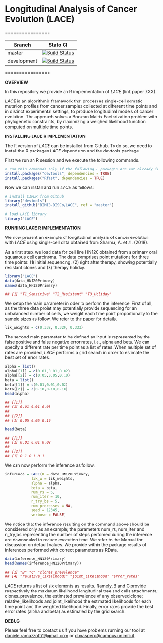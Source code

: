 # Longitudinal Analysis of Cancer Evolution (LACE)
================

| Branch              | Stato CI      |
|---------------------|---------------|
| master | [![Build Status](https://travis-ci.com/BIMIB-DISCo/LACE/builds/139504986)](https://travis-ci.com/BIMIB-DISCo/LACE/builds/139504986) |
| development | [![Build Status](https://travis-ci.com/BIMIB-DISCo/LACE/builds/139505042)](https://travis-ci.com/BIMIB-DISCo/LACE/builds/139505042) |

================

**OVERVIEW**

In this repository we provide an R implementation of *LACE* (link paper XXX). 

*LACE* is an algorithmic framework that processes single-cell somatic mutation profiles from cancer samples collected at different 
time points and in distinct experimental settings, to produce longitudinal models of cancer evolution. The approach solves a Boolean Matrix 
Factorization problem with phylogenetic constraints, by maximizing a weighed likelihood function computed on multiple time points. 

**INSTALLING LACE R IMPLEMENTATION**

The R version of *LACE* can be installed from Github. To do so, we need to install the R packages *LACE* depends on and the devtools package. 

First we run an R session and we execute the following commands. 

```r
# run this commands only if the following R packages are not already installed
install.packages("devtools", dependencies = TRUE)
install.packages("Rfast", dependencies = TRUE)
```

Now we can install and run *LACE* as follows: 

```r
# install CIMLR from Github
library("devtools")
install_github("BIMIB-DISCo/LACE", ref = "master")

# load LACE library
library("LACE")
```

**RUNNING LACE R IMPLEMENTATION**

We now present an example of longitudinal analysis of cancer evolution with *LACE* using single-cell data obtained from Sharma, A. et al. (2018). 

As a first step, we load data for cell line HN120 obtained from a primary oral squamous cell carcinoma. The data comprises point mutations for three 
time points: (1) initial sequencing, (2) right after therapy, showing potentially resistant clones and (3) therapy holiday. 

```r
library("LACE")
data(data_HN120Primary)
names(data_HN120Primary)

## [1] "T1_Sensitive" "T2_Resistant" "T3_Holiday"
```

We setup the main parameter in oder to perform the inference. First of all, as the three data proint may potentially provide sequencing for an unbalanced 
number of cells, we weight each time point proportionally to the sample sizes as follow. We refer to the paper for details. 

```r
lik_weights = c(0.338, 0.329, 0.333)
```

The second main parameter to be defined as input is represented by the false positive and false negative error rates, i.e., alpha and beta. We can specify a 
different rate per time point as a list of rates. When multiple set of rates are provided, *LACE* performs a grid search in order to estimate the best set of error rates. 

```r
alpha = list()
alpha[[1]] = c(0.01,0.01,0.02)
alpha[[2]] = c(0.05,0.05,0.10)
beta = list()
beta[[1]] = c(0.01,0.01,0.02)
beta[[2]] = c(0.10,0.10,0.10)
head(alpha)

## [[1]]
## [1] 0.01 0.01 0.02
##
## [[2]]
## [1] 0.05 0.05 0.10

head(beta)

## [[1]]
## [1] 0.01 0.01 0.02
##
## [[2]]
## [1] 0.1 0.1 0.1
```

We can now perform the inference as follow. 

```r
inference = LACE(D = data_HN120Primary, 
			lik_w = lik_weights, 
			alpha = alpha, 
			beta = beta, 
			num_rs = 5, 
			num_iter = 10, 
			n_try_bs = 5, 
			num_processes = NA, 
			seed = 12345, 
			verbose = FALSE)
```

We notice that the inference resulting on the command above should be considered only as an example; the parameters num_rs, num_iter and n_try_bs representing the number of 
steps perfomed during the inference are downscaled to reduce execution time. We refer to the Manual for discussion on default values. We provide within the package results 
of inferences performed with correct parameters as RData. 

```r
data(inference_HN120Primary)
head(names(inference_HN120Primary))

## [1] "B" "C" "clones_prevalence" 
## [4] "relative_likelihoods" "joint_likelihood" "error_rates"
```

*LACE* returns a list of six elements as results. Namely, B and C provide respectively the maximum likelihood longitudinal tree and cells attachments; clones_prevalence, 
the estimated prevalence of any observed clone; relative_likelihoods and joint_likelihood the estimated likelihoods for each time point and the weighted likelihood. 
Finally, error rates provide the best error rates (alpha and beta) as estimated by the grid search. 

**DEBUG**

Please feel free to contact us if you have problems running our tool at daniele.ramazzotti1@gmail.com or d.maspero@campus.unimib.it. 
